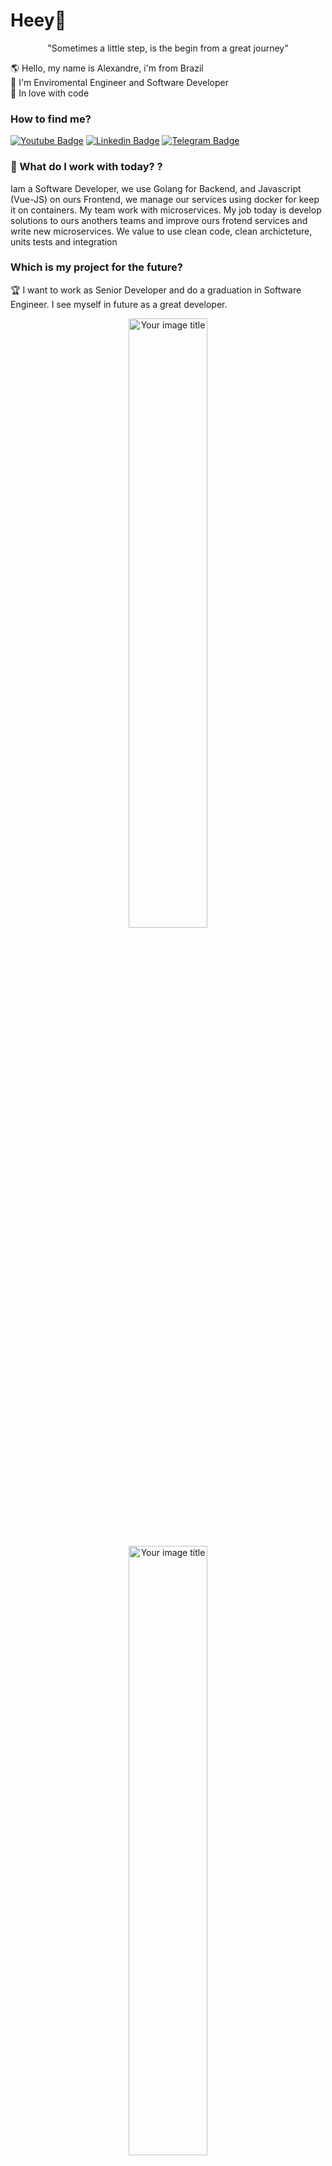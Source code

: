 # Heey👋

<p align="center">
"Sometimes a little step, is the begin from a great journey"
</p>


🌎 Hello, my name is Alexandre, i'm from Brazil <br>
🌲 I'm Enviromental Engineer and Software Developer<br>
💖 In love with code <br>

### How to find me?

[![Youtube Badge](https://img.shields.io/badge/Gmail-D14836?style=for-the-badge&logo=gmail&logoColor=white&link=http)](mailto:alexandre.awadallak@gmail.com)
[![Linkedin Badge](https://img.shields.io/badge/LinkedIn-0077B5?style=for-the-badge&logo=linkedin&logoColor=white&link=https://www.linkedin.com/in/alexandre-yasser-awadallak-1900951b0/)](https://www.linkedin.com/in/alexandre-awadallak)
[![Telegram Badge](https://img.shields.io/badge/Telegram-2CA5E0?style=for-the-badge&logo=telegram&logoColor=white&link=https://t.me/aawadallak)](https://t.me/aawadallak)

### 🎯 What do I work with today? ? <br>
Iam a Software Developer, we use Golang for Backend, and Javascript (Vue-JS) on ours Frontend, we manage our services using docker for keep it on containers. My team work with microservices. My job today is develop solutions to ours anothers teams and improve ours frotend services and write new microservices. We value to use clean code, clean archicteture, units tests and integration

### Which is my project for the future?
🏆 I want to work as Senior Developer and do a graduation in Software Engineer. I see myself in future as a great developer. 

<p align="center">
<img src="https://github-readme-stats.vercel.app/api?username=aawadallak&count_private=true&" alt="Your image title" heigth="200" width="50%"/>
</p>
<p align="center">
<img src="https://github-readme-stats.vercel.app/api/top-langs/?username=aawadallak&layout=compact&" alt="Your image title" heigth="200" width="50%"/>
</p>

